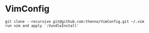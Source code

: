 VimConfig
=========

    git clone --recursive git@github.com:thenno/VimConfig.git ~/.vim
    run vim and apply `:VundleInstall'
